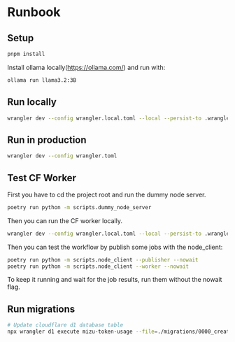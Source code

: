 # Runbook

## Setup

```bash
pnpm install
```

Install ollama locally(https://ollama.com/) and run with:

```bash
ollama run llama3.2:3B
```

## Run locally

```bash
wrangler dev --config wrangler.local.toml --local --persist-to .wrangler/kv-data
```

## Run in production

```bash
wrangler dev --config wrangler.toml
```

## Test CF Worker

First you have to cd the project root and run the dummy node server.

```bash
poetry run python -m scripts.dummy_node_server
```

Then you can run the CF worker locally.

```bash
wrangler dev --config wrangler.local.toml --local --persist-to .wrangler/kv-data
```

Then you can test the workflow by publish some jobs with the node_client:

```bash
poetry run python -m scripts.node_client --publisher --nowait
poetry run python -m scripts.node_client --worker --nowait
```

To keep it running and wait for the job results, run them without the nowait flag.

## Run migrations

```bash
# Update cloudflare d1 database table
npx wrangler d1 execute mizu-token-usage --file=./migrations/0000_create_pools.sql -c wrangler.staging.toml --remote
```
